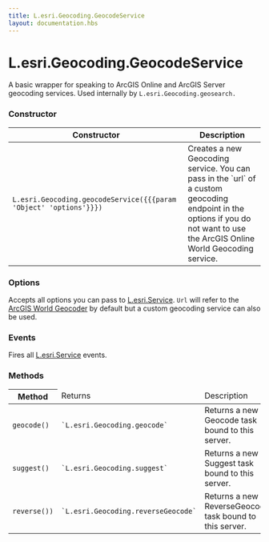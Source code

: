 ```yaml
---
title: L.esri.Geocoding.GeocodeService
layout: documentation.hbs
---
```


# L.esri.Geocoding.GeocodeService

A basic wrapper for speaking to ArcGIS Online and ArcGIS Server geocoding services. Used internally by `L.esri.Geocoding.geosearch.`

### Constructor

<table>
    <thead>
        <tr>
            <th>Constructor</th>
            <th>Description</th>
        </tr>
    </thead>
    <tbody>
        <tr>
            <td><code class="nobr">L.esri.Geocoding.geocodeService({{{param 'Object' 'options'}}})</code></td>
            <td>Creates a new Geocoding service. You can pass in the `url` of a custom geocoding endpoint in the options if you do not want to use the ArcGIS Online World Geocoding service.</td>
        </tr>
    </tbody>
</table>

### Options

Accepts all options you can pass to [L.esri.Service](service.html). `Url` will refer to the [ArcGIS World Geocoder](https://developers.arcgis.com/en/features/geocoding/) by default but a custom geocoding service can also be used.

### Events

Fires all [L.esri.Service](service.html) events.

### Methods

<table>
    <thead>
        <tr>
            <th>Method</th>
            <td>Returns</td>
            <td>Description</td>
        </tr>
    </thead>
    <tbody>
        <tr>
            <td><code>geocode()</code></td>
            <td><code>`L.esri.Geocoding.geocode`</code></td>
            <td>Returns a new Geocode task bound to this server.</td>
        </tr>
        <tr>
            <td><code>suggest()</code></td>
            <td><code>`L.esri.Geocoding.suggest`</code></td>
            <td>Returns a new Suggest task bound to this server.</td>
        </tr>
        <tr>
            <td><code>reverse())</code></td>
            <td><code>`L.esri.Geocoding.reverseGeocode`</code></td>
            <td>Returns a new ReverseGeocode task bound to this server.</td>
        </tr>
    </tbody>
</table>

